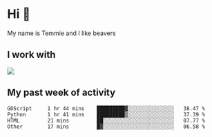 <h1 align="left">Hi 👋</h1>

<p>My name is Temmie and I like beavers</p>

<h2 align="left">I work with</h2>

<div align=left>
  <img src="https://skillicons.dev/icons?i=py,godot,javascript,css,html,linux,git,blender,bash,vscode,&theme=dark">
</div>


<h2 align="left">My past week of activity</h2>

<!--START_SECTION:waka-->

```text
GDScript     1 hr 44 mins    █████████▓░░░░░░░░░░░░░░░   38.47 %
Python       1 hr 41 mins    █████████▒░░░░░░░░░░░░░░░   37.39 %
HTML         21 mins         ██░░░░░░░░░░░░░░░░░░░░░░░   07.77 %
Other        17 mins         █▓░░░░░░░░░░░░░░░░░░░░░░░   06.58 %
```

<!--END_SECTION:waka-->
